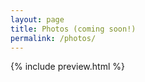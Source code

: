 ```yaml
---
layout: page
title: Photos (coming soon!)
permalink: /photos/
---
```

<div class="home">

  {% include preview.html %}

</div>
